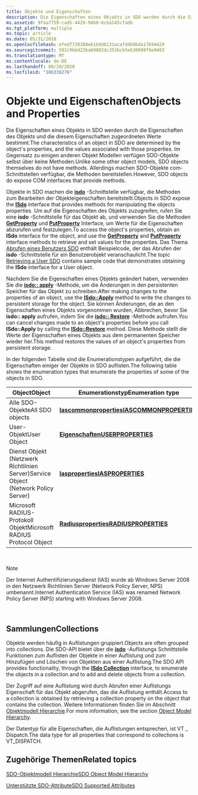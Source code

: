 ```yaml
---
title: Objekte und Eigenschaften
description: Die Eigenschaften eines Objekts in SDO werden durch die Eigenschaften des Objekts und die diesem Eigenschaften zugeordneten Werte bestimmt.
ms.assetid: 9faa7759-cad5-4429-94b0-6cba145cfadb
ms.tgt_platform: multiple
ms.topic: article
ms.date: 05/31/2018
ms.openlocfilehash: efed7720388e61b9d6131acafd4b9bda17694d29
ms.sourcegitcommit: 592c9bbd22ba69802dc353bcb5eb30699f9e9403
ms.translationtype: MT
ms.contentlocale: de-DE
ms.lasthandoff: 08/20/2020
ms.locfileid: "106338276"
---
```

# <a name="objects-and-properties"></a><span data-ttu-id="6c826-103">Objekte und Eigenschaften</span><span class="sxs-lookup"><span data-stu-id="6c826-103">Objects and Properties</span></span>

<span data-ttu-id="6c826-104">Die Eigenschaften eines Objekts in SDO werden durch die Eigenschaften des Objekts und die diesem Eigenschaften zugeordneten Werte bestimmt.</span><span class="sxs-lookup"><span data-stu-id="6c826-104">The characteristics of an object in SDO are determined by the object's properties, and the values associated with those properties.</span></span> <span data-ttu-id="6c826-105">Im Gegensatz zu einigen anderen Objekt Modellen verfügen SDO-Objekte selbst über keine Methoden.</span><span class="sxs-lookup"><span data-stu-id="6c826-105">Unlike some other object models, SDO objects themselves do not have methods.</span></span> <span data-ttu-id="6c826-106">Allerdings machen SDO-Objekte com-Schnittstellen verfügbar, die Methoden bereitstellen.</span><span class="sxs-lookup"><span data-stu-id="6c826-106">However, SDO objects do expose COM interfaces that provide methods.</span></span>

<span data-ttu-id="6c826-107">Objekte in SDO machen die [**isdo**](/windows/desktop/api/sdoias/nn-sdoias-isdo) -Schnittstelle verfügbar, die Methoden zum Bearbeiten der Objekteigenschaften bereitstellt.</span><span class="sxs-lookup"><span data-stu-id="6c826-107">Objects in SDO expose the [**ISdo**](/windows/desktop/api/sdoias/nn-sdoias-isdo) interface that provides methods for manipulating the objects properties.</span></span> <span data-ttu-id="6c826-108">Um auf die Eigenschaften des Objekts zuzugreifen, rufen Sie eine **isdo** -Schnittstelle für das Objekt ab, und verwenden Sie die Methoden [**GetProperty**](/windows/desktop/api/sdoias/nf-sdoias-isdo-getproperty) und [**PutProperty**](/windows/desktop/api/sdoias/nf-sdoias-isdo-putproperty) Interface, um Werte für die Eigenschaften abzurufen und festzulegen.</span><span class="sxs-lookup"><span data-stu-id="6c826-108">To access the object's properties, obtain an **ISdo** interface for the object, and use the [**GetProperty**](/windows/desktop/api/sdoias/nf-sdoias-isdo-getproperty) and [**PutProperty**](/windows/desktop/api/sdoias/nf-sdoias-isdo-putproperty) interface methods to retrieve and set values for the properties.</span></span> <span data-ttu-id="6c826-109">Das Thema [Abrufen eines Benutzers SDO](/windows/desktop/Nps/sdo-retrieving-a-user-sdo) enthält Beispielcode, der das Abrufen der **isdo** -Schnittstelle für ein Benutzerobjekt veranschaulicht.</span><span class="sxs-lookup"><span data-stu-id="6c826-109">The topic [Retrieving a User SDO](/windows/desktop/Nps/sdo-retrieving-a-user-sdo) contains sample code that demonstrates obtaining the **ISdo** interface for a User object.</span></span>

<span data-ttu-id="6c826-110">Nachdem Sie die Eigenschaften eines Objekts geändert haben, verwenden Sie die [**isdo:: apply**](/windows/desktop/api/sdoias/nf-sdoias-isdo-apply) -Methode, um die Änderungen in den persistenten Speicher für das Objekt zu schreiben.</span><span class="sxs-lookup"><span data-stu-id="6c826-110">After making changes to the properties of an object, use the [**ISdo::Apply**](/windows/desktop/api/sdoias/nf-sdoias-isdo-apply) method to write the changes to persistent storage for the object.</span></span> <span data-ttu-id="6c826-111">Sie können Änderungen, die an den Eigenschaften eines Objekts vorgenommen wurden, Abbrechen, bevor Sie **isdo:: apply** aufrufen, indem Sie die [**isdo:: Restore**](/windows/desktop/api/sdoias/nf-sdoias-isdo-restore) -Methode aufrufen.</span><span class="sxs-lookup"><span data-stu-id="6c826-111">You can cancel changes made to an object's properties before you call **ISdo::Apply** by calling the [**ISdo::Restore**](/windows/desktop/api/sdoias/nf-sdoias-isdo-restore) method.</span></span> <span data-ttu-id="6c826-112">Diese Methode stellt die Werte der Eigenschaften eines Objekts aus dem permanenten Speicher wieder her.</span><span class="sxs-lookup"><span data-stu-id="6c826-112">This method restores the values of an object's properties from persistent storage.</span></span>

<span data-ttu-id="6c826-113">In der folgenden Tabelle sind die Enumerationstypen aufgeführt, die die Eigenschaften einiger der Objekte in SDO auflisten.</span><span class="sxs-lookup"><span data-stu-id="6c826-113">The following table shows the enumeration types that enumerate the properties of some of the objects in SDO.</span></span>



| <span data-ttu-id="6c826-114">Object</span><span class="sxs-lookup"><span data-stu-id="6c826-114">Object</span></span>                                 | <span data-ttu-id="6c826-115">Enumerationstyp</span><span class="sxs-lookup"><span data-stu-id="6c826-115">Enumeration type</span></span>                                       |
|----------------------------------------|--------------------------------------------------------|
| <span data-ttu-id="6c826-116">Alle SDO-Objekte</span><span class="sxs-lookup"><span data-stu-id="6c826-116">All SDO objects</span></span>                        | [<span data-ttu-id="6c826-117">**Iascommonproperties**</span><span class="sxs-lookup"><span data-stu-id="6c826-117">**IASCOMMONPROPERTIES**</span></span>](/windows/desktop/api/sdoias/ne-sdoias-iascommonproperties) |
| <span data-ttu-id="6c826-118">User-Objekt</span><span class="sxs-lookup"><span data-stu-id="6c826-118">User Object</span></span>                            | [<span data-ttu-id="6c826-119">**Eigenschaften**</span><span class="sxs-lookup"><span data-stu-id="6c826-119">**USERPROPERTIES**</span></span>](/windows/desktop/api/sdoias/ne-sdoias-userproperties)           |
| <span data-ttu-id="6c826-120">Dienst Objekt (Netzwerk Richtlinien Server)</span><span class="sxs-lookup"><span data-stu-id="6c826-120">Service Object (Network Policy Server)</span></span> | [<span data-ttu-id="6c826-121">**Iasproperties**</span><span class="sxs-lookup"><span data-stu-id="6c826-121">**IASPROPERTIES**</span></span>](/windows/desktop/api/sdoias/ne-sdoias-iasproperties)             |
| <span data-ttu-id="6c826-122">Microsoft RADIUS-Protokoll Objekt</span><span class="sxs-lookup"><span data-stu-id="6c826-122">Microsoft RADIUS Protocol Object</span></span>       | [<span data-ttu-id="6c826-123">**Radiusproperties**</span><span class="sxs-lookup"><span data-stu-id="6c826-123">**RADIUSPROPERTIES**</span></span>](/windows/desktop/api/sdoias/ne-sdoias-radiusproperties)       |



 

> [!Note]  
> <span data-ttu-id="6c826-124">Der Internet Authentifizierungsdienst (IAS) wurde ab Windows Server 2008 in den Netzwerk Richtlinien Server (Network Policy Server, NPS) umbenannt.</span><span class="sxs-lookup"><span data-stu-id="6c826-124">Internet Authentication Service (IAS) was renamed Network Policy Server (NPS) starting with Windows Server 2008.</span></span>

 

## <a name="collections"></a><span data-ttu-id="6c826-125">Sammlungen</span><span class="sxs-lookup"><span data-stu-id="6c826-125">Collections</span></span>

<span data-ttu-id="6c826-126">Objekte werden häufig in Auflistungen gruppiert.</span><span class="sxs-lookup"><span data-stu-id="6c826-126">Objects are often grouped into collections.</span></span> <span data-ttu-id="6c826-127">Die SDO-API bietet über die [**isdo**](/windows/desktop/api/sdoias/nn-sdoias-isdocollection) -Auflistungs Schnittstelle Funktionen zum Auflisten der Objekte in einer Auflistung und zum Hinzufügen und Löschen von Objekten aus einer Auflistung.</span><span class="sxs-lookup"><span data-stu-id="6c826-127">The SDO API provides functionality, through the [**ISdo Collection**](/windows/desktop/api/sdoias/nn-sdoias-isdocollection) interface, to enumerate the objects in a collection and to add and delete objects from a collection.</span></span>

<span data-ttu-id="6c826-128">Der Zugriff auf eine Auflistung wird durch Abrufen einer Auflistungs Eigenschaft für das Objekt abgerufen, das die Auflistung enthält.</span><span class="sxs-lookup"><span data-stu-id="6c826-128">Access to a collection is obtained by retrieving a collection property on the object that contains the collection.</span></span> <span data-ttu-id="6c826-129">Weitere Informationen finden Sie im Abschnitt [Objektmodell Hierarchie](/windows/desktop/Nps/sdo-object-model-hierarchy).</span><span class="sxs-lookup"><span data-stu-id="6c826-129">For more information, see the section [Object Model Hierarchy](/windows/desktop/Nps/sdo-object-model-hierarchy).</span></span>

<span data-ttu-id="6c826-130">Der Datentyp für alle Eigenschaften, die Auflistungen entsprechen, ist VT \_ Dispatch.</span><span class="sxs-lookup"><span data-stu-id="6c826-130">The data type for all properties that correspond to collections is VT\_DISPATCH.</span></span>

## <a name="related-topics"></a><span data-ttu-id="6c826-131">Zugehörige Themen</span><span class="sxs-lookup"><span data-stu-id="6c826-131">Related topics</span></span>

<dl> <dt>

[<span data-ttu-id="6c826-132">SDO-Objektmodell Hierarchie</span><span class="sxs-lookup"><span data-stu-id="6c826-132">SDO Object Model Hierarchy</span></span>](/windows/desktop/Nps/sdo-object-model-hierarchy)
</dt> <dt>

[<span data-ttu-id="6c826-133">Unterstützte SDO-Attribute</span><span class="sxs-lookup"><span data-stu-id="6c826-133">SDO Supported Attributes</span></span>](/windows/desktop/Nps/sdo-sdo-supported-attributes)
</dt> </dl>

 

 